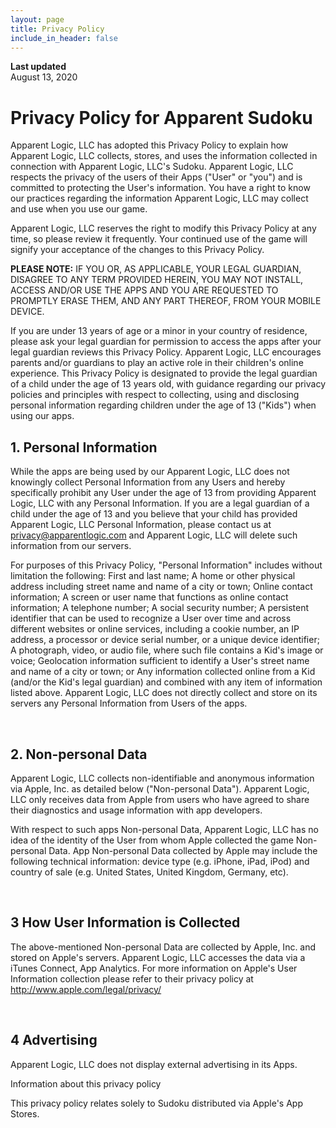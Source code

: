 ```yaml
---
layout: page
title: Privacy Policy
include_in_header: false
---
```


**Last updated**  
August 13, 2020

# Privacy Policy for Apparent Sudoku
Apparent Logic, LLC has adopted this Privacy Policy to explain how Apparent Logic, LLC collects, stores, and uses the information collected in connection with Apparent Logic, LLC's Sudoku. Apparent Logic, LLC respects the privacy of the users of their Apps ("User" or "you") and is committed to protecting the User's information. You have a right to know our practices regarding the information Apparent Logic, LLC may collect and use when you use our game.

Apparent Logic, LLC reserves the right to modify this Privacy Policy at any time, so please review it frequently. Your continued use of the game will signify your acceptance of the changes to this Privacy Policy.

**PLEASE NOTE:** IF YOU OR, AS APPLICABLE, YOUR LEGAL GUARDIAN, DISAGREE TO ANY TERM PROVIDED HEREIN, YOU MAY NOT INSTALL, ACCESS AND/OR USE THE APPS AND YOU ARE REQUESTED TO PROMPTLY ERASE THEM, AND ANY PART THEREOF, FROM YOUR MOBILE DEVICE.

If you are under 13 years of age or a minor in your country of residence, please ask your legal guardian for permission to access the apps after your legal guardian reviews this Privacy Policy. Apparent Logic, LLC encourages parents and/or guardians to play an active role in their children's online experience. This Privacy Policy is designated to provide the legal guardian of a child under the age of 13 years old, with guidance regarding our privacy policies and principles with respect to collecting, using and disclosing personal information regarding children under the age of 13 ("Kids") when using our apps.

## 1. Personal Information
While the apps are being used by our Apparent Logic, LLC does not knowingly collect Personal Information from any Users and hereby specifically prohibit any User under the age of 13 from providing Apparent Logic, LLC with any Personal Information. If you are a legal guardian of a child under the age of 13 and you believe that your child has provided Apparent Logic, LLC Personal Information, please contact us at privacy@apparentlogic.com and Apparent Logic, LLC will delete such information from our servers.

For purposes of this Privacy Policy, "Personal Information" includes without limitation the following:
First and last name;
A home or other physical address including street name and name of a city or town;
Online contact information;
A screen or user name that functions as online contact information;
A telephone number;
A social security number;
A persistent identifier that can be used to recognize a User over time and across different websites or online services, including a cookie number, an IP address, a processor or device serial number, or a unique device identifier;
A photograph, video, or audio file, where such file contains a Kid's image or voice;
Geolocation information sufficient to identify a User's street name and name of a city or town; or
Any information collected online from a Kid (and/or the Kid's legal guardian) and combined with any item of information listed above.
Apparent Logic, LLC does not directly collect and store on its servers any Personal Information from Users of the apps.

<br>

## 2. Non-personal Data
Apparent Logic, LLC collects non-identifiable and anonymous information via Apple, Inc. as detailed below ("Non-personal Data"). Apparent Logic, LLC only receives data from Apple from users who have agreed to share their diagnostics and usage information with app developers.

With respect to such apps Non-personal Data, Apparent Logic, LLC has no idea of the identity of the User from whom Apple collected the game Non-personal Data. App Non-personal Data collected by Apple may include the following technical information: device type (e.g. iPhone, iPad, iPod) and country of sale (e.g. United States, United Kingdom, Germany, etc).

<br>

## 3 How User Information is Collected
The above-mentioned Non-personal Data are collected by Apple, Inc. and stored on Apple's servers. Apparent Logic, LLC accesses the data via a iTunes Connect, App Analytics. For more information on Apple's User Information collection please refer to their privacy policy at http://www.apple.com/legal/privacy/

<br>

## 4 Advertising
Apparent Logic, LLC does not display external advertising in its Apps.

Information about this privacy policy

This privacy policy relates solely to Sudoku distributed via Apple's App Stores.
